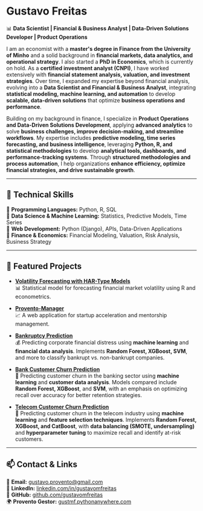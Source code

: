 # Gustavo Freitas

📊 **Data Scientist | Financial & Business Analyst | Data-Driven Solutions Developer | Product Operations**  

I am an economist with a **master's degree in Finance from the University of Minho** and a solid background in **financial markets, data analytics, and operational strategy**. I also started a **PhD in Economics**, which is currently on hold. As a **certified investment analyst (CNPI)**, I have worked extensively with **financial statement analysis, valuation, and investment strategies**. Over time, I expanded my expertise beyond financial analysis, evolving into a **Data Scientist and Financial & Business Analyst**, integrating **statistical modeling, machine learning, and automation** to develop **scalable, data-driven solutions** that optimize **business operations and performance**.  

Building on my background in finance, I specialize in **Product Operations and Data-Driven Solutions Development**, applying **advanced analytics** to solve **business challenges, improve decision-making, and streamline workflows**. My expertise includes **predictive modeling, time series forecasting, and business intelligence**, leveraging **Python, R, and statistical methodologies** to develop **analytical tools, dashboards, and performance-tracking systems**. Through **structured methodologies and process automation**, I help organizations **enhance efficiency, optimize financial strategies, and drive sustainable growth**.

---

## 🔧 Technical Skills

📌 **Programming Languages:** Python, R, SQL <br>
📌 **Data Science & Machine Learning:** Statistics, Predictive Models, Time Series <br>
📌 **Web Development:** Python (Django), APIs, Data-Driven Applications <br>
📌 **Finance & Economics:** Financial Modeling, Valuation, Risk Analysis, Business Strategy <br>


---

## 🚀 Featured Projects

- **[Volatility Forecasting with HAR-Type Models](https://github.com/gustavo-m-freitas/MSc-Thesis-R)**  
  📊 Statistical model for forecasting financial market volatility using R and econometrics.

- **[Provento-Manager](https://github.com/gustavo-m-freitas/Provento-Manager)**  
  📈 A web application for startup acceleration and mentorship management.

- **[Bankruptcy Prediction](https://github.com/gustavo-m-freitas/Bankruptcy-Prediction)**  
  💰 Predicting corporate financial distress using **machine learning** and **financial data analysis**. Implements **Random Forest, XGBoost, SVM**, and more to classify bankrupt vs. non-bankrupt companies.

- **[Bank Customer Churn Prediction](https://github.com/gustavo-m-freitas/Bank-Churn)**  
  🏦 Predicting customer churn in the banking sector using **machine learning** and **customer data analysis**. Models compared include **Random Forest, XGBoost**, and **SVM**, with an emphasis on optimizing recall over accuracy for better retention strategies.

- **[Telecom Customer Churn Prediction](https://github.com/gustavo-m-freitas/Telecom_Churn)**  
  📡 Predicting customer churn in the telecom industry using **machine learning** and **feature selection techniques**. Implements **Random Forest, XGBoost, and CatBoost**, with **data balancing (SMOTE, undersampling)** and **hyperparameter tuning** to maximize recall and identify at-risk customers.

---

## 📫 Contact & Links

📩 **Email:** gustavo.provento@gmail.com  
💼 **LinkedIn:** [linkedin.com/in/gustavomfreitas](https://www.linkedin.com/in/gustavo-m-freitas)  
📂 **GitHub:** [github.com/gustavomfreitas](https://github.com/gustavo-m-freitas)  
🌍 **Provento Gestor:** [gustmf.pythonanywhere.com](https://gustmf.pythonanywhere.com)

